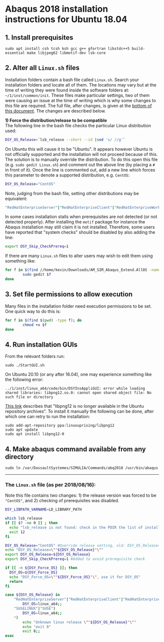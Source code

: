 
# Abaqus 2018 installation instructions for Ubuntu 18.04

## 1. Install prerequisites

```
sudo apt install csh tcsh ksh gcc g++ gfortran libstdc++5 build-essential make libjpeg62 libmotif-dev lsb-core
```

## 2. Alter all `Linux.sh` files
Installation folders contain a bash file called `Linux.sh`. Search your installation folders and locate all of them. The locations may vary but at the time of writing they were found inside the software folders at: `~/1/inst/common/init`. These files make particular settings, two of them were causing an issue at the time of writing which is why some changes to this file are required. The full file, after changes, is given at the [bottom of this document](#linuxSH). The changes are described below.

__1) Force the distribution/release to be compatible__  
The following line in the bash file checks the particular Linux distribution used:
```sh
DSY_OS_Release=`lsb_release --short --id |sed 's/ //g'`
```
On Ubuntu this will cause it to be "Ubuntu". It appears however Ubuntu is not officially supported and the installation will not proceed because of this. The solution is to manually override the distribution. To do this open this file (e.g. `sudo gedit Linux.sh`) and comment out the above line (by placing a `#` in front of it). Once the line is commented out, add a new line which forces this parameter to denote a supported distribution, e.g. `CentOS`:
```sh
DSY_OS_Release="CentOS"
```
Note, judging from the bash file, setting other distributions may be equivalent:
```sh
"RedHatEnterpriseServer"|"RedHatEnterpriseClient"|"RedHatEnterpriseWorkstation"|"CentOS"
```
In some cases installation stalls when prerequisites are not detected (or not detected properly). After installing the `motif` package for instance the Abaqus installation may still claim it is not installed. Therefore, some users have reported that "system checks" should be disabled by also adding the line:   
```sh
export DSY_Skip_CheckPrereq=1
```
If there are many `Linux.sh` files to alter users may wish to edit them using something like:
```sh
for f in $(find //home/kevin/Downloads/AM_SIM_Abaqus_Extend.AllOS -name "Linux.sh" -type f); do
        sudo gedit $f
done
```   
## 3. Set file permissions to allow execution
Many files in the installation folder need execution permissions to be set. One quick way to do this is:
```sh
for f in $(find $(pwd) -type f); do
        chmod +x $f
done
```

## 4. Run installation GUIs
From the relevant folders run:
```
sudo ./StartGUI.sh
```

On Ubuntu 20.10 (or any after 16.04), one may experience  something like the following error:
````
../1/inst/linux_a64/code/bin/DSYInsAppliGUI: error while loading shared libraries: libpng12.so.0: cannot open shared object file: No such file or directory
````
[This link](https://www.linuxuprising.com/2018/05/fix-libpng12-0-missing-in-ubuntu-1804.html) describes that "libpng12 is no longer available in the Ubuntu repository archives". To install it manually the following can be done, after which one can retry to run the installation:
```
sudo add-apt-repository ppa:linuxuprising/libpng12
sudo apt update
sudo apt install libpng12-0
```

## 4. Make abaqus command available from any directory  
`sudo ln /var/DassaultSystemes/SIMULIA/Commands/abq2018 /usr/bin/abaqus`

---
### The `Linux.sh` file (as per 2018/08/16): <a name="linuxSH"></a>
Note this file contains two changes: 1) the release version was forced to be `"CentOS"`, and 2) checking of prerequisites was disabled.
```sh
DSY_LIBPATH_VARNAME=LD_LIBRARY_PATH

which lsb_release
if [[ $? -ne 0 ]] ; then
  echo "lsb_release is not found: check in the PDIR the list of installed packages for servers validation."
  exit 12
fi

DSY_OS_Release="CentOS" #Override release setting, old: DSY_OS_Release=`lsb_release --short --id |sed 's/ //g'`
echo "DSY_OS_Release=\""${DSY_OS_Release}"\""
export DSY_OS_Release=${DSY_OS_Release}
export DSY_Skip_CheckPrereq=1 #Added to avoid prerequisite check

if [[ -n ${DSY_Force_OS} ]]; then
  DSY_OS=${DSY_Force_OS}
  echo "DSY_Force_OS=\""${DSY_Force_OS}"\", use it for DSY_OS"
  return
fi

case ${DSY_OS_Release} in
    "RedHatEnterpriseServer"|"RedHatEnterpriseClient"|"RedHatEnterpriseWorkstation"|"CentOS")
        DSY_OS=linux_a64;;
    "SUSELINUX"|"SUSE")
        DSY_OS=linux_a64;;
    *)
        echo "Unknown linux release \""${DSY_OS_Release}"\""
        echo "exit 8"
        exit 8;;
esac
```
